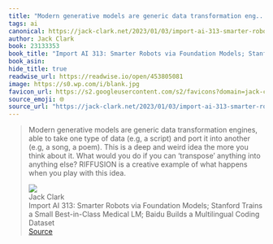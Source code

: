 ```yaml
---
title: "Modern generative models are generic data transformation eng..."
tags: ai
canonical: https://jack-clark.net/2023/01/03/import-ai-313-smarter-robots-via-foundation-models-stanford-trains-a-small-best-in-class-medical-lm-baidu-builds-a-multilingual-coding-dataset/
author: Jack Clark
book: 23133353
book_title: "Import AI 313: Smarter Robots via Foundation Models; Stanford Trains a Small Best-in-Class Medical LM; Baidu Builds a Multilingual Coding Dataset"
book_asin: 
hide_title: true
readwise_url: https://readwise.io/open/453805081
image: https://s0.wp.com/i/blank.jpg
favicon_url: https://s2.googleusercontent.com/s2/favicons?domain=jack-clark.net
source_emoji: 🌐
source_url: "https://jack-clark.net/2023/01/03/import-ai-313-smarter-robots-via-foundation-models-stanford-trains-a-small-best-in-class-medical-lm-baidu-builds-a-multilingual-coding-dataset/#:~:text=Modern%20generative%20models,with%20this%20idea."
---
```


> Modern generative models are generic data transformation engines, able to take one type of data (e.g, a script) and port it into another (e.g, a song, a poem). This is a deep and weird idea the more you think about it. What would you do if you can ‘transpose’ anything into anything else? RIFFUSION is a creative example of what happens when you play with this idea.
> <div class="quoteback-footer"><div class="quoteback-avatar"><img class="mini-favicon" src="https://s2.googleusercontent.com/s2/favicons?domain=jack-clark.net"></div><div class="quoteback-metadata"><div class="metadata-inner"><span style="display:none">FROM:</span><div aria-label="Jack Clark" class="quoteback-author"> Jack Clark</div><div aria-label="Import AI 313: Smarter Robots via Foundation Models; Stanford Trains a Small Best-in-Class Medical LM; Baidu Builds a Multilingual Coding Dataset" class="quoteback-title"> Import AI 313: Smarter Robots via Foundation Models; Stanford Trains a Small Best-in-Class Medical LM; Baidu Builds a Multilingual Coding Dataset</div></div></div><div class="quoteback-backlink"><a target="_blank" aria-label="go to the full text of this quotation" rel="noopener" href="https://jack-clark.net/2023/01/03/import-ai-313-smarter-robots-via-foundation-models-stanford-trains-a-small-best-in-class-medical-lm-baidu-builds-a-multilingual-coding-dataset/#:~:text=Modern%20generative%20models,with%20this%20idea." class="quoteback-arrow"> Source</a></div></div>